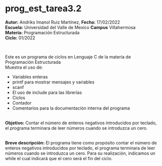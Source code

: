 # prog_est_tarea3.2
<p><b>Autor:</b> Andriks Imanol Ruiz Martínez, <b>Fecha:</b> 17/02/2022 <br>
  <b>Escuela:</b> Universidad del Valle de Mexico <b>Campus</b> Villahermosa <br>
  <b>Materia:</b> Programación Estructurada <br>
  <b>Ciclo:</b> 01/2022</p>
<br>
<p>Este es un programa de ciclos en Lenguaje C de la materia de Programación Estructurada<br>
Muestra el uso de:
  <ul>
    <li>Variables enteras</li>
    <li>printf para mostrar mensajes y variables</li>
    <li>scanf</li>
    <li>El uso de include para las librerías</li>
    <li>Ciclos</li>
    <li>Contador</li>
    <li>Comentarios para la documentación interna del programa</li>
    </ul>
    </p>
<br>
<b>Objetivo:</b> Contar el número de enteros negativos introducidos por teclado, el programa terminara de leer números cuando se introduzca un cero.
<br>
<br>
<p><b>Breve descripción:</b> 
El programa tiene como propósito contar el número de enteros negativos introducidos por teclado, el programa terminara de leer números cuando se introduzca un cero. Para su realización, indicamos un while  el cual indicará que el cero será el fin del ciclo.
</p>
